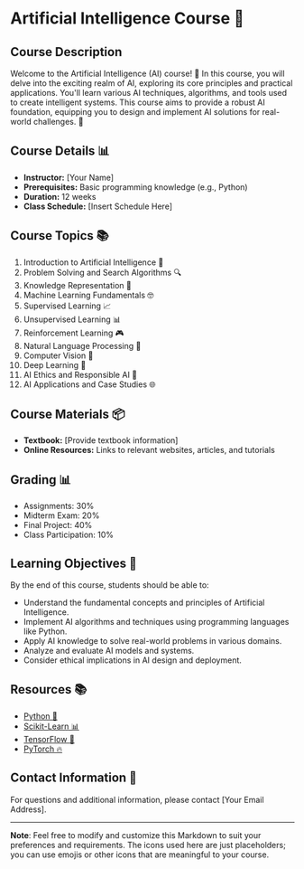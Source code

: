 # Artificial Intelligence Course 🤖

## Course Description
Welcome to the Artificial Intelligence (AI) course! 🚀 In this course, you will delve into the exciting realm of AI, exploring its core principles and practical applications. You'll learn various AI techniques, algorithms, and tools used to create intelligent systems. This course aims to provide a robust AI foundation, equipping you to design and implement AI solutions for real-world challenges. 🧠

## Course Details 📊

- **Instructor:** [Your Name]
- **Prerequisites:** Basic programming knowledge (e.g., Python)
- **Duration:** 12 weeks
- **Class Schedule:** [Insert Schedule Here]

## Course Topics 📚

1. Introduction to Artificial Intelligence 🌟
2. Problem Solving and Search Algorithms 🔍
3. Knowledge Representation 📖
4. Machine Learning Fundamentals 🤓
5. Supervised Learning 📈
6. Unsupervised Learning 📊
7. Reinforcement Learning 🎮
8. Natural Language Processing 📜
9. Computer Vision 📸
10. Deep Learning 🧠
11. AI Ethics and Responsible AI 🤝
12. AI Applications and Case Studies 🌐

## Course Materials 📦

- **Textbook:** [Provide textbook information]
- **Online Resources:** Links to relevant websites, articles, and tutorials

## Grading 📊

- Assignments: 30%
- Midterm Exam: 20%
- Final Project: 40%
- Class Participation: 10%

## Learning Objectives 🎯

By the end of this course, students should be able to:

- Understand the fundamental concepts and principles of Artificial Intelligence.
- Implement AI algorithms and techniques using programming languages like Python.
- Apply AI knowledge to solve real-world problems in various domains.
- Analyze and evaluate AI models and systems.
- Consider ethical implications in AI design and deployment.

## Resources 📚

- [Python 🐍](https://www.python.org/)
- [Scikit-Learn 📊](https://scikit-learn.org/)
- [TensorFlow 🧠](https://www.tensorflow.org/)
- [PyTorch 🔥](https://pytorch.org/)

## Contact Information 📧

For questions and additional information, please contact [Your Email Address].

---
**Note**: Feel free to modify and customize this Markdown to suit your preferences and requirements. The icons used here are just placeholders; you can use emojis or other icons that are meaningful to your course.

